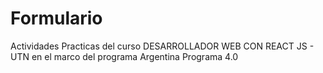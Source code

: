 # Formulario
Actividades Practicas del curso DESARROLLADOR WEB CON REACT JS - UTN en el marco del programa Argentina Programa 4.0

